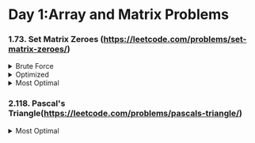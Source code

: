 # Day 1:Array and Matrix Problems

### 1.73. Set Matrix Zeroes (https://leetcode.com/problems/set-matrix-zeroes/)
<details><summary>Brute Force</summary>

##### TC: (N x M) x (N + M) (Traversel of the Array) x (Traversal of the row and col)
##### SC: O(1)
###### What are the ranges of the values at the matrix? (Assume all the values are on the positive side of 0)
###### 1. Traverse the matrix. Whenever gets 0 traverse for its entire row and column and place a value that can not be part of matrix (put -1 as we are told that all matrix values will be positive)
###### 2. Wherever there is -1 fill that up with 0
</details>

<details><summary>Optimized</summary>

##### TC: 2 x O(N x M) (Linear Traversel of the Array Twice)
##### SC: O(1)
###### 1.Take 2 dummy arrays (size of rows,size of col)
###### 2. Linearly traverse through array and set 0 in the 2 arrays.
###### 3. For every given index check index in col,row array and if any of it 0 make 0 in the matrix.
</details>
<details><summary>Most Optimal</summary>

##### TC: O(N x M + N x M) (Linear Traversel of the Array Twice)
##### SC: O(N) + O(M) (Two dummy row and col arrays)
###### 1. Take the dummy row,col in the matrix itself mat[0,0]
###### 2. col = True
###### 3. Iterate through matrix if you encounter 0 mark 0 in thae dummy row and col in the matrix.
##### 4. If the encountered 0 lies in the dummy col then make col = False
###### 5. Once done linear traversal traverse from back and check if any of the element in the dummy row or col is 0 make the current element 0.
###### 6. Once done linear traversal traverse from back and check if any of the element in the dummy row or col is 0 make the current element 0.
###### 7. Why did we traverse from back? It would have updated our dummy array as well if we would have started from front.
</details>

### 2.118. Pascal's Triangle(https://leetcode.com/problems/pascals-triangle/)
<details><summary>Most Optimal</summary>

##### TC: O(N) 
##### SC: O(1)
###### 1. Craete a List[List[int]] with all 1s. [[1], [1, 1], [1, 1, 1], [1, 1, 1, 1], [1, 1, 1, 1, 1]].
###### 2. Iterate over this List and add pascal[i][j] = pascal[i-1][j-1] + pascal[i-1][j]

</details>